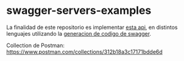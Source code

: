 # swagger-servers-examples

La finalidad de este repositorio es implementar [esta api](https://github.com/mesaglio/swagger-server-example/blob/master/swagger.yaml), en distintos lenguajes utilizando la [generacion de codigo de swagger](https://swagger.io/docs/open-source-tools/swagger-codegen/).

Collection de Postman: https://www.postman.com/collections/312b18a3c17171bdde6d
